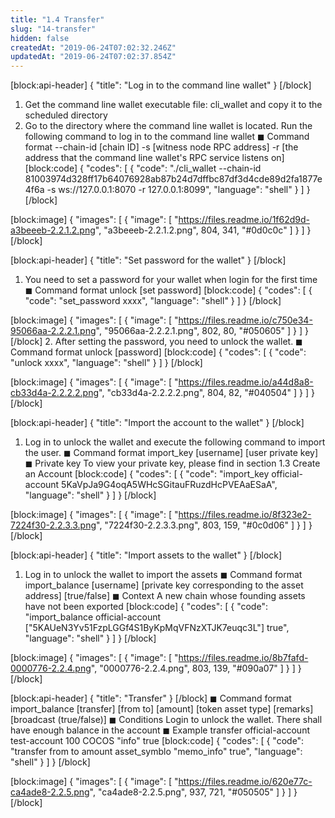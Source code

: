 ```yaml
---
title: "1.4 Transfer"
slug: "14-transfer"
hidden: false
createdAt: "2019-06-24T07:02:32.246Z"
updatedAt: "2019-06-24T07:02:37.854Z"
---
```

[block:api-header]
{
  "title": "Log in to the command line wallet"
}
[/block]
1. Get the command line wallet executable file: cli_wallet and copy it to the scheduled directory
2. Go to the directory where the command line wallet is located. Run the following command to log in to the command line wallet
◼ Command format
--chain-id [chain ID] -s [witness node RPC address] -r [the address that the command line wallet's RPC service listens on]
[block:code]
{
  "codes": [
    {
      "code": "./cli_wallet --chain-id 81003974d328ff17b64076928ab87b24d7dffbc87df3d4cde89d2fa1877e4f6a -s ws://127.0.0.1:8070 -r 127.0.0.1:8099",
      "language": "shell"
    }
  ]
}
[/block]

[block:image]
{
  "images": [
    {
      "image": [
        "https://files.readme.io/1f62d9d-a3beeeb-2.2.1.2.png",
        "a3beeeb-2.2.1.2.png",
        804,
        341,
        "#0d0c0c"
      ]
    }
  ]
}
[/block]

[block:api-header]
{
  "title": "Set password for the wallet"
}
[/block]
1. You need to set a password for your wallet when login for the first time
◼ Command format unlock [set password]
[block:code]
{
  "codes": [
    {
      "code": "set_password xxxx",
      "language": "shell"
    }
  ]
}
[/block]

[block:image]
{
  "images": [
    {
      "image": [
        "https://files.readme.io/c750e34-95066aa-2.2.2.1.png",
        "95066aa-2.2.2.1.png",
        802,
        80,
        "#050605"
      ]
    }
  ]
}
[/block]
2. After setting the password, you need to unlock the wallet.
◼ Command format unlock [password]
[block:code]
{
  "codes": [
    {
      "code": "unlock xxxx",
      "language": "shell"
    }
  ]
}
[/block]

[block:image]
{
  "images": [
    {
      "image": [
        "https://files.readme.io/a44d8a8-cb33d4a-2.2.2.2.png",
        "cb33d4a-2.2.2.2.png",
        804,
        82,
        "#040504"
      ]
    }
  ]
}
[/block]

[block:api-header]
{
  "title": "Import the account to the wallet"
}
[/block]
1. Log in to unlock the wallet and execute the following command to import the user.
◼ Command format
import_key [username] [user private key]
◼ Private key
To view your private key, please find in section 1.3 Create an Account
[block:code]
{
  "codes": [
    {
      "code": "import_key official-account 5KaVpJa9G4oqA5WHcSGitauFRuzdHcPVEAaESaA",
      "language": "shell"
    }
  ]
}
[/block]

[block:image]
{
  "images": [
    {
      "image": [
        "https://files.readme.io/8f323e2-7224f30-2.2.3.3.png",
        "7224f30-2.2.3.3.png",
        803,
        159,
        "#0c0d06"
      ]
    }
  ]
}
[/block]

[block:api-header]
{
  "title": "Import assets to the wallet"
}
[/block]
1. Log in to unlock the wallet to import the assets
◼ Command format
import_balance  [username] [private key corresponding to the asset address] [true/false]
◼ Context
A new chain whose founding assets have not been exported
[block:code]
{
  "codes": [
    {
      "code": "import_balance official-account [\"5KAUeN3Yv51FzpLGGf4S1ByKpMqVFNzXTJK7euqc3L\"] true",
      "language": "shell"
    }
  ]
}
[/block]

[block:image]
{
  "images": [
    {
      "image": [
        "https://files.readme.io/8b7fafd-0000776-2.2.4.png",
        "0000776-2.2.4.png",
        803,
        139,
        "#090a07"
      ]
    }
  ]
}
[/block]

[block:api-header]
{
  "title": "Transfer"
}
[/block]
◼ Command format
import_balance [transfer] [from to] [amount] [token asset type] [remarks] [broadcast (true/false)]
◼ Conditions
Login to unlock the wallet. There shall have enough balance in the account
◼ Example
transfer official-account test-account 100 COCOS "info" true
[block:code]
{
  "codes": [
    {
      "code": "transfer from to amount asset_symblo \"memo_info\" true",
      "language": "shell"
    }
  ]
}
[/block]

[block:image]
{
  "images": [
    {
      "image": [
        "https://files.readme.io/620e77c-ca4ade8-2.2.5.png",
        "ca4ade8-2.2.5.png",
        937,
        721,
        "#050505"
      ]
    }
  ]
}
[/block]